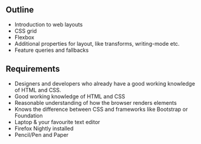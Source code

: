 ## Outline
- Introduction to web layouts
- CSS grid
- Flexbox
- Additional properties for layout, like transforms, writing-mode etc.
- Feature queries and fallbacks

## Requirements
- Designers and developers who already have a good working knowledge of HTML and CSS.
- Good working knowledge of HTML and CSS
- Reasonable understanding of how the browser renders elements
- Knows the difference between CSS and frameworks like Bootstrap or Foundation
- Laptop & your favourite text editor
- Firefox Nightly installed
- Pencil/Pen and Paper
